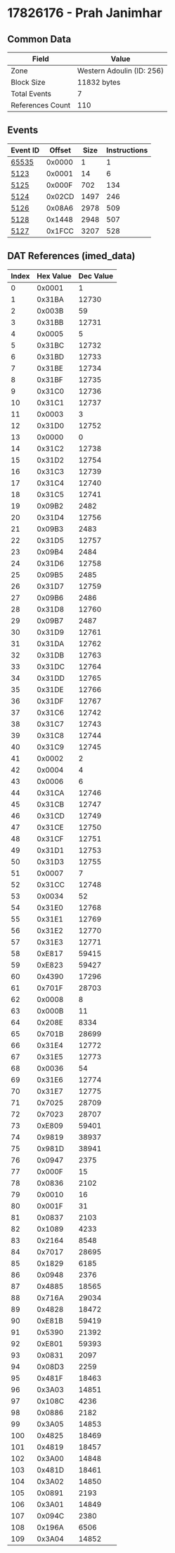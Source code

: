 # 17826176 - Prah Janimhar

## Common Data

| Field            | Value                     |
|------------------|---------------------------|
| Zone             | Western Adoulin (ID: 256) |
| Block Size       | 11832 bytes               |
| Total Events     | 7                         |
| References Count | 110                       |

## Events

| Event ID            | Offset   |   Size |   Instructions |
|---------------------|----------|--------|----------------|
| [65535](./65535.md) | 0x0000   |      1 |              1 |
| [5123](./5123.md)   | 0x0001   |     14 |              6 |
| [5125](./5125.md)   | 0x000F   |    702 |            134 |
| [5124](./5124.md)   | 0x02CD   |   1497 |            246 |
| [5126](./5126.md)   | 0x08A6   |   2978 |            509 |
| [5128](./5128.md)   | 0x1448   |   2948 |            507 |
| [5127](./5127.md)   | 0x1FCC   |   3207 |            528 |

## DAT References (imed_data)

|   Index | Hex Value   |   Dec Value |
|---------|-------------|-------------|
|       0 | 0x0001      |           1 |
|       1 | 0x31BA      |       12730 |
|       2 | 0x003B      |          59 |
|       3 | 0x31BB      |       12731 |
|       4 | 0x0005      |           5 |
|       5 | 0x31BC      |       12732 |
|       6 | 0x31BD      |       12733 |
|       7 | 0x31BE      |       12734 |
|       8 | 0x31BF      |       12735 |
|       9 | 0x31C0      |       12736 |
|      10 | 0x31C1      |       12737 |
|      11 | 0x0003      |           3 |
|      12 | 0x31D0      |       12752 |
|      13 | 0x0000      |           0 |
|      14 | 0x31C2      |       12738 |
|      15 | 0x31D2      |       12754 |
|      16 | 0x31C3      |       12739 |
|      17 | 0x31C4      |       12740 |
|      18 | 0x31C5      |       12741 |
|      19 | 0x09B2      |        2482 |
|      20 | 0x31D4      |       12756 |
|      21 | 0x09B3      |        2483 |
|      22 | 0x31D5      |       12757 |
|      23 | 0x09B4      |        2484 |
|      24 | 0x31D6      |       12758 |
|      25 | 0x09B5      |        2485 |
|      26 | 0x31D7      |       12759 |
|      27 | 0x09B6      |        2486 |
|      28 | 0x31D8      |       12760 |
|      29 | 0x09B7      |        2487 |
|      30 | 0x31D9      |       12761 |
|      31 | 0x31DA      |       12762 |
|      32 | 0x31DB      |       12763 |
|      33 | 0x31DC      |       12764 |
|      34 | 0x31DD      |       12765 |
|      35 | 0x31DE      |       12766 |
|      36 | 0x31DF      |       12767 |
|      37 | 0x31C6      |       12742 |
|      38 | 0x31C7      |       12743 |
|      39 | 0x31C8      |       12744 |
|      40 | 0x31C9      |       12745 |
|      41 | 0x0002      |           2 |
|      42 | 0x0004      |           4 |
|      43 | 0x0006      |           6 |
|      44 | 0x31CA      |       12746 |
|      45 | 0x31CB      |       12747 |
|      46 | 0x31CD      |       12749 |
|      47 | 0x31CE      |       12750 |
|      48 | 0x31CF      |       12751 |
|      49 | 0x31D1      |       12753 |
|      50 | 0x31D3      |       12755 |
|      51 | 0x0007      |           7 |
|      52 | 0x31CC      |       12748 |
|      53 | 0x0034      |          52 |
|      54 | 0x31E0      |       12768 |
|      55 | 0x31E1      |       12769 |
|      56 | 0x31E2      |       12770 |
|      57 | 0x31E3      |       12771 |
|      58 | 0xE817      |       59415 |
|      59 | 0xE823      |       59427 |
|      60 | 0x4390      |       17296 |
|      61 | 0x701F      |       28703 |
|      62 | 0x0008      |           8 |
|      63 | 0x000B      |          11 |
|      64 | 0x208E      |        8334 |
|      65 | 0x701B      |       28699 |
|      66 | 0x31E4      |       12772 |
|      67 | 0x31E5      |       12773 |
|      68 | 0x0036      |          54 |
|      69 | 0x31E6      |       12774 |
|      70 | 0x31E7      |       12775 |
|      71 | 0x7025      |       28709 |
|      72 | 0x7023      |       28707 |
|      73 | 0xE809      |       59401 |
|      74 | 0x9819      |       38937 |
|      75 | 0x981D      |       38941 |
|      76 | 0x0947      |        2375 |
|      77 | 0x000F      |          15 |
|      78 | 0x0836      |        2102 |
|      79 | 0x0010      |          16 |
|      80 | 0x001F      |          31 |
|      81 | 0x0837      |        2103 |
|      82 | 0x1089      |        4233 |
|      83 | 0x2164      |        8548 |
|      84 | 0x7017      |       28695 |
|      85 | 0x1829      |        6185 |
|      86 | 0x0948      |        2376 |
|      87 | 0x4885      |       18565 |
|      88 | 0x716A      |       29034 |
|      89 | 0x4828      |       18472 |
|      90 | 0xE81B      |       59419 |
|      91 | 0x5390      |       21392 |
|      92 | 0xE801      |       59393 |
|      93 | 0x0831      |        2097 |
|      94 | 0x08D3      |        2259 |
|      95 | 0x481F      |       18463 |
|      96 | 0x3A03      |       14851 |
|      97 | 0x108C      |        4236 |
|      98 | 0x0886      |        2182 |
|      99 | 0x3A05      |       14853 |
|     100 | 0x4825      |       18469 |
|     101 | 0x4819      |       18457 |
|     102 | 0x3A00      |       14848 |
|     103 | 0x481D      |       18461 |
|     104 | 0x3A02      |       14850 |
|     105 | 0x0891      |        2193 |
|     106 | 0x3A01      |       14849 |
|     107 | 0x094C      |        2380 |
|     108 | 0x196A      |        6506 |
|     109 | 0x3A04      |       14852 |
